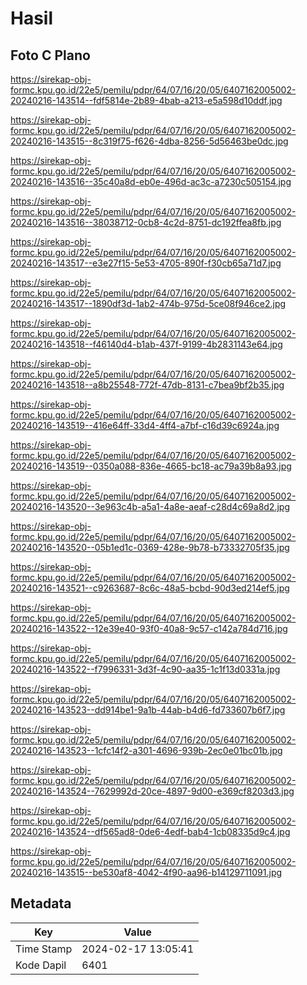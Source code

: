 # Hasil

## Foto C Plano

https://sirekap-obj-formc.kpu.go.id/22e5/pemilu/pdpr/64/07/16/20/05/6407162005002-20240216-143514--fdf5814e-2b89-4bab-a213-e5a598d10ddf.jpg

https://sirekap-obj-formc.kpu.go.id/22e5/pemilu/pdpr/64/07/16/20/05/6407162005002-20240216-143515--8c319f75-f626-4dba-8256-5d56463be0dc.jpg

https://sirekap-obj-formc.kpu.go.id/22e5/pemilu/pdpr/64/07/16/20/05/6407162005002-20240216-143516--35c40a8d-eb0e-496d-ac3c-a7230c505154.jpg

https://sirekap-obj-formc.kpu.go.id/22e5/pemilu/pdpr/64/07/16/20/05/6407162005002-20240216-143516--38038712-0cb8-4c2d-8751-dc192ffea8fb.jpg

https://sirekap-obj-formc.kpu.go.id/22e5/pemilu/pdpr/64/07/16/20/05/6407162005002-20240216-143517--e3e27f15-5e53-4705-890f-f30cb65a71d7.jpg

https://sirekap-obj-formc.kpu.go.id/22e5/pemilu/pdpr/64/07/16/20/05/6407162005002-20240216-143517--1890df3d-1ab2-474b-975d-5ce08f946ce2.jpg

https://sirekap-obj-formc.kpu.go.id/22e5/pemilu/pdpr/64/07/16/20/05/6407162005002-20240216-143518--f46140d4-b1ab-437f-9199-4b2831143e64.jpg

https://sirekap-obj-formc.kpu.go.id/22e5/pemilu/pdpr/64/07/16/20/05/6407162005002-20240216-143518--a8b25548-772f-47db-8131-c7bea9bf2b35.jpg

https://sirekap-obj-formc.kpu.go.id/22e5/pemilu/pdpr/64/07/16/20/05/6407162005002-20240216-143519--416e64ff-33d4-4ff4-a7bf-c16d39c6924a.jpg

https://sirekap-obj-formc.kpu.go.id/22e5/pemilu/pdpr/64/07/16/20/05/6407162005002-20240216-143519--0350a088-836e-4665-bc18-ac79a39b8a93.jpg

https://sirekap-obj-formc.kpu.go.id/22e5/pemilu/pdpr/64/07/16/20/05/6407162005002-20240216-143520--3e963c4b-a5a1-4a8e-aeaf-c28d4c69a8d2.jpg

https://sirekap-obj-formc.kpu.go.id/22e5/pemilu/pdpr/64/07/16/20/05/6407162005002-20240216-143520--05b1ed1c-0369-428e-9b78-b73332705f35.jpg

https://sirekap-obj-formc.kpu.go.id/22e5/pemilu/pdpr/64/07/16/20/05/6407162005002-20240216-143521--c9263687-8c6c-48a5-bcbd-90d3ed214ef5.jpg

https://sirekap-obj-formc.kpu.go.id/22e5/pemilu/pdpr/64/07/16/20/05/6407162005002-20240216-143522--12e39e40-93f0-40a8-9c57-c142a784d716.jpg

https://sirekap-obj-formc.kpu.go.id/22e5/pemilu/pdpr/64/07/16/20/05/6407162005002-20240216-143522--f7996331-3d3f-4c90-aa35-1c1f13d0331a.jpg

https://sirekap-obj-formc.kpu.go.id/22e5/pemilu/pdpr/64/07/16/20/05/6407162005002-20240216-143523--dd914be1-9a1b-44ab-b4d6-fd733607b6f7.jpg

https://sirekap-obj-formc.kpu.go.id/22e5/pemilu/pdpr/64/07/16/20/05/6407162005002-20240216-143523--1cfc14f2-a301-4696-939b-2ec0e01bc01b.jpg

https://sirekap-obj-formc.kpu.go.id/22e5/pemilu/pdpr/64/07/16/20/05/6407162005002-20240216-143524--7629992d-20ce-4897-9d00-e369cf8203d3.jpg

https://sirekap-obj-formc.kpu.go.id/22e5/pemilu/pdpr/64/07/16/20/05/6407162005002-20240216-143524--df565ad8-0de6-4edf-bab4-1cb08335d9c4.jpg

https://sirekap-obj-formc.kpu.go.id/22e5/pemilu/pdpr/64/07/16/20/05/6407162005002-20240216-143515--be530af8-4042-4f90-aa96-b14129711091.jpg


## Metadata

| Key        | Value               |
| ---------- | ------------------- |
| Time Stamp | 2024-02-17 13:05:41 |
| Kode Dapil | 6401                |



